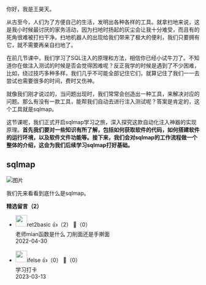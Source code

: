 你好，我是王昊天。

从古至今，人们为了方便自己的生活，发明出各种各样的工具。就拿扫地来说，这是我小时候最讨厌的家务活动，因为扫地时扬起的灰尘会让我十分难受，而且有的死角很难被打扫干净。扫地机器人的出现给我们带来了极大的便利，我们只要拥有它，就不需要再亲自扫地了。

在前几节课中，我们学习了SQL注入的原理和方法，相信你已经小试牛刀了。不知道你在做注入测试的时候是否会觉得困难呢？反正我学的时候是遇到了不少困难，比如，绕过技巧多种多样，我们几乎不可能全部记住它们，就算记住了我们一一去尝试也需要很多的时间，费时又伤神。

就像我们刚才说过的，当问题出现时，我们常常会创造出一种工具，来解决对应的问题。那么有没有一款工具，能帮我们自动去进行注入测试呢？答案是肯定的，这个工具就是sqlmap。

这节课呢，我们正式开启sqlmap学习之旅，深入探究这款自动化注入神器的实现原理。**首先我们要对一些知识有所了解，包括如何获取软件的代码，如何搭建软件的运行环境，以及软件文件功能等。接下来，我们会对sqlmap的工作流程做一个整体的介绍，这会为我们后续学习sqlmap打好基础。**

## sqlmap

![图片](https://static001.geekbang.org/resource/image/34/9a/347a42c49613eea753d176b53396ba9a.png?wh=1895x662)

我们先来看看到底什么是sqlmap。
<div><strong>精选留言（2）</strong></div><ul>
<li><img src="https://static001.geekbang.org/account/avatar/00/17/8e/38/5da64ae6.jpg" width="30px"><span>ret2basic</span> 👍（2） 💬（0）<div>老师mian函数是什么 刀削面还是手擀面</div>2022-04-30</li><br/><li><img src="https://static001.geekbang.org/account/avatar/00/26/eb/d7/90391376.jpg" width="30px"><span>ifelse</span> 👍（0） 💬（0）<div>学习打卡</div>2023-03-13</li><br/>
</ul>
